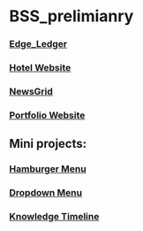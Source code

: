 # BSS_prelimianry

### [Edge_Ledger](https://astounding-moxie-5aaae1.netlify.app/)

### [Hotel Website](https://flourishing-frangipane-4ff0db.netlify.app/)

### [NewsGrid](https://voluble-tulumba-397bf1.netlify.app)

### [Portfolio Website](https://resilient-babka-f555c8.netlify.app)

## Mini projects:

  ### [Hamburger Menu](https://steady-scone-3f44f5.netlify.app)

  ### [Dropdown Menu](https://glittery-dragon-5dcea6.netlify.app)

  ### [Knowledge Timeline](https://leafy-chaja-e740e1.netlify.app)

